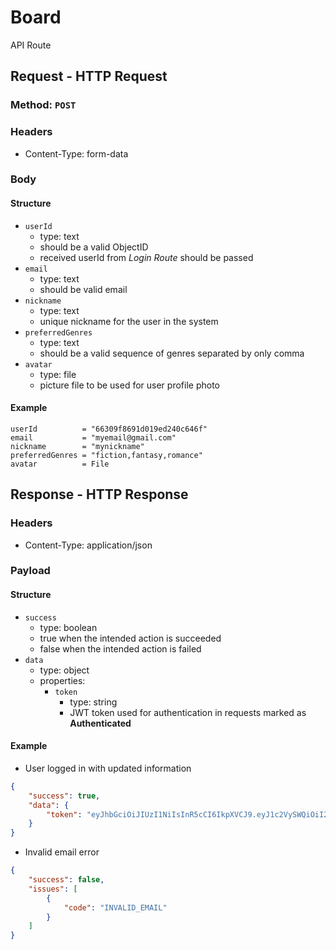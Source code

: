 # Board
API Route

## Request - HTTP Request
### Method: `POST`
### Headers
- Content-Type: form-data
### Body
#### Structure
- `userId`
  - type: text
  - should be a valid ObjectID
  - received userId from *Login Route* should be passed
- `email`
  - type: text
  - should be valid email
- `nickname`
  - type: text
  - unique nickname for the user in the system
- `preferredGenres`
  - type: text
  - should be a valid sequence of genres separated by only comma
- `avatar`
  - type: file
  - picture file to be used for user profile photo
#### Example
```form-data
userId          = "66309f8691d019ed240c646f"
email           = "myemail@gmail.com"
nickname        = "mynickname"
preferredGenres = "fiction,fantasy,romance"
avatar          = File
```

## Response - HTTP Response
### Headers
- Content-Type: application/json
### Payload
#### Structure
- `success`
  - type: boolean
  - true when the intended action is succeeded
  - false when the intended action is failed
- `data`
  - type: object
  - properties:
    - `token`
      - type: string
      - JWT token used for authentication in requests marked as **Authenticated**
#### Example
- User logged in with updated information
```json
{
    "success": true,
    "data": {
        "token": "eyJhbGciOiJIUzI1NiIsInR5cCI6IkpXVCJ9.eyJ1c2VySWQiOiI2NjMwOWY4NjkxZDAxOWVkMjQwYzY0NmYiLCJpYXQiOjE3MTQ0NjI2MTIsImV4cCI6MTcxNzA1NDYxMn0.9J9nva9Aw3Eu0GelEXED_Idl2mRSA5SGp-eFVVVYiuw"
    }
}
```
- Invalid email error
```json
{
    "success": false,
    "issues": [
        {
            "code": "INVALID_EMAIL"
        }
    ]
}
```